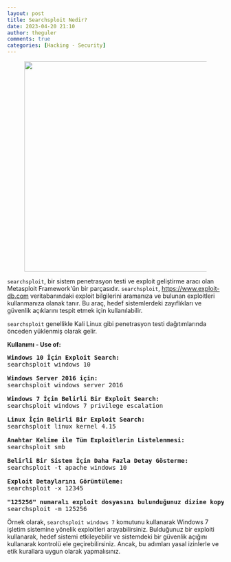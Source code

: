 ```yaml
---
layout: post
title: Searchsploit Nedir?
date: 2023-04-20 21:10
author: theguler
comments: true
categories: [Hacking - Security]
---
```

<!-- wp:image {"id":11264,"width":"489px","height":"auto","sizeSlug":"large","linkDestination":"none"} -->
<figure class="wp-block-image size-large is-resized"><img src="https://farukguler.com/assets/post_images/exploit-db-kopya.jpg?w=1024" alt="" class="wp-image-11264" style="width:489px;height:auto" /></figure>
<!-- /wp:image -->

<!-- wp:paragraph -->
<p><code>searchsploit</code>, bir sistem penetrasyon testi ve exploit geliştirme aracı olan Metasploit Framework'ün bir parçasıdır. <code>searchsploit</code>, <a href="https://www.exploit-db.com/">https://www.exploit-db.com</a> veritabanındaki exploit bilgilerini aramanıza ve bulunan exploitleri kullanmanıza olanak tanır. Bu araç, hedef sistemlerdeki zayıflıkları ve güvenlik açıklarını tespit etmek için kullanılabilir.</p>
<!-- /wp:paragraph -->

<!-- wp:paragraph -->
<p><code>searchsploit</code> genellikle Kali Linux gibi penetrasyon testi dağıtımlarında önceden yüklenmiş olarak gelir.</p>
<!-- /wp:paragraph -->

<!-- wp:paragraph -->
<p><strong>Kullanımı - Use of:</strong></p>
<!-- /wp:paragraph -->

<!-- wp:preformatted -->
<pre class="wp-block-preformatted"><strong>Windows 10 İçin Exploit Search:</strong><br>searchsploit windows 10<br><br><strong>Windows Server 2016 için:</strong><br>searchsploit windows server 2016<br><br><strong>Windows 7 İçin Belirli Bir Exploit Search:</strong><br>searchsploit windows 7 privilege escalation<br><br><strong>Linux İçin Belirli Bir Exploit Search:</strong><br>searchsploit linux kernel 4.15<br><br><strong>Anahtar Kelime ile Tüm Exploitlerin Listelenmesi:</strong><br>searchsploit smb<br><br><strong>Belirli Bir Sistem İçin Daha Fazla Detay Gösterme:</strong><br>searchsploit -t apache windows 10<br><br><strong>Exploit Detaylarını Görüntüleme:</strong><br>searchsploit -x 12345<br><br><strong>"125256" numaralı exploit dosyasını bulunduğunuz dizine kopyalar.</strong><br>searchsploit -m 125256</pre>
<!-- /wp:preformatted -->

<!-- wp:paragraph -->
<p>Örnek olarak, <code>searchsploit windows 7</code> komutunu kullanarak Windows 7 işletim sistemine yönelik exploitleri arayabilirsiniz. Bulduğunuz bir exploiti kullanarak, hedef sistemi etkileyebilir ve sistemdeki bir güvenlik açığını kullanarak kontrolü ele geçirebilirsiniz. Ancak, bu adımları yasal izinlerle ve etik kurallara uygun olarak yapmalısınız.</p>
<!-- /wp:paragraph -->
